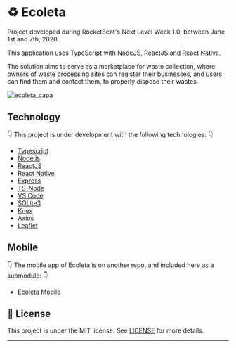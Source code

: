 # :recycle: Ecoleta

Project developed during RocketSeat's Next Level Week 1.0, between June 1st and 7th, 2020.

This application uses TypeScript with NodeJS, ReactJS and React Native.

The solution aims to serve as a marketplace for waste collection, where owners of waste processing sites can register their businesses, and users can find them and contact them, to properly dispose their wastes.

![ecoleta_capa](https://user-images.githubusercontent.com/16151423/83423039-cd53d500-a400-11ea-9273-dc997bcdd306.png)

## Technology
👇 This project is under development with the following technologies: 👇

-  [Typescript](https://www.typescriptlang.org/)
-  [Node.js](https://nodejs.org/en/)
-  [ReactJS](https://reactjs.org/)
-  [React Native](https://reactnative.dev/)
-  [Express](https://expressjs.com/)
-  [TS-Node](https://github.com/TypeStrong/ts-node)
-  [VS Code](https://code.visualstudio.com/)
-  [SQLite3](https://www.sqlite.org/index.html)
-  [Knex](http://knexjs.org/)
-  [Axios](https://github.com/axios/axios)
-  [Leaflet](https://leafletjs.com/)

## Mobile
👇 The mobile app of Ecoleta is on another repo, and included here as a submodule: 👇
-  [Ecoleta Mobile](https://github.com/allmelo/ecoleta-mobile)

## :memo: License

This project is under the MIT license. See [LICENSE](LICENSE.md) for more details.

---

